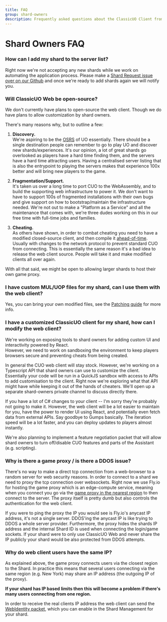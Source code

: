 ```yaml
---
title: FAQ
group: shard-owners
description: Frequently asked questions about the ClassicUO Client from shard owners
---
```

# Shard Owners FAQ

### How can I add my shard to the server list?
Right now we're not accepting any new shards while we work on automating the application process.
Please make a [Shard Request issue over on our Github](https://github.com/ClassicUO/classicuo-web/issues/new/choose) and once we're ready to add shards again we will notify you.

### Will ClassicUO Web be open-source?
We don't currently have plans to open-source the web client. Though we do have plans to allow customization by shard owners.

There's many reasons why, but to outline a few:

1. **Discovery.**  
We're aspiring to be the [OSRS](https://en.wikipedia.org/wiki/Old_School_RuneScape) of UO essentially. There should be a single destination people can remember to go to play UO and discover new shards/experiences. 
It's our opinion, a lot of great shards go overlooked as players have a hard time finding them, and the servers have a hard time attracting users. 
Having a centralised server listing that is also the entrypoint to playing the servers makes that experience 100x better and will bring new players to the game.

2. **Fragmentation/Support.**  
It's taken us over a long time to port CUO to the WebAssembly, and to build the supporting web infrastructure to power it.
We don't want to have to support 100s of fragmented installations with their own bugs and give support on how to bootstrap/maintain the infrastructure needed.
We're not out to make a "Platform as a Service" and all the maintenance that comes with, we're three dudes working on this in our free time with full-time jobs and families.

3. **Cheating.**  
As others have shown, in order to combat cheating you need to have a modified closed-source client, and then compile it [ahead-of-time](https://blog.ndepend.com/net-native-aot-explained/). 
Usually with changes to the network protocol to prevent standard CUO from connecting. 
This is essentially the same reason it's a bad idea to release the web client source. 
People will take it and make modified clients all over again.

With all that said, we might be open to allowing larger shards to host their own game proxy.

### I have custom MUL/UOP files for my shard, can I use them with the web client?
Yes, you can bring your own modified files, see the [Patching guide](https://classicuo.org/docs/shard-owners/patching/) for more info.

### I have a customized ClassicUO client for my shard, how can I modify the web client?
We're working on exposing tools to shard owners for adding custom UI and interactivity powered by React.   
However, we need to work on sandboxing the environment to keep players browsers secure and preventing cheats from being created.  

In general the CUO web client will stay stock. However, we're working on a Typescript API that shard owners can use to customize the client. 
Essentially your code will be run in a QuickJS sandbox with access to APIs to add customisation to the client.
Right now we're exploring what that API might have while keeping it out of the hands of cheaters. 
We'll open up a separate shard-owners private channel to discuss directly there.

If you have a lot of C# changes to your client -- I'm sorry they're probably not going to make it. 
However, the web client will be a lot easier to maintain for you, have the power to render UI using React, and potentially even fetch data from external APIs. 
Say goodbye to Gumps basically. The iteration speed will be a lot faster, and you can deploy updates to players almost instantly.

We're also planning to implement a feature negotiation packet that will allow shard owners to turn off/disable CUO features and parts of the Assistant (e.g. scripting).

### Why is there a game proxy / is there a DDOS issue?

There's no way to make a direct tcp connection from a web-browser to a random server for web security reasons. 
In order to connect to a shard we need to proxy the tcp connection over websockets. 
Right now we use Fly.io for hosting the game proxy which is an edge-compute service, 
meaning when you connect you go via the [game proxy in the nearest region](https://fly.io/docs/reference/regions/) to then connect to the server. 
The proxy itself is pretty dumb but also controls the authentication for the web client.

If you were to ping the proxy the IP you would see is Fly.io's anycast IP address, it's not a single server. DDOS'ing the anycast IP is like trying to DDOS a whole server provider.
Furthermore, the proxy hides the shards IP address and the internal Shard ID is used when connecting the login/game sockets. 
If your shard were to only use ClassicUO Web and never share the IP publicly your shard would be also protected from DDOS attempts.

### Why do web client users have the same IP?
As explained above, the game proxy connects users via the closest region to the Shard. In practice this means that several users connecting via the same region (e.g. New York) may share an IP address (the outgoing IP of the proxy).

**If your shard has IP based limits then this will become a problem if there's many users connecting from one region.**

In order to receive the real clients IP address the web client can send the [WebIdentity packet](https://github.com/ClassicUO/packets/?tab=readme-ov-file#packets), which you can enable in the Shard Management for your shard.
